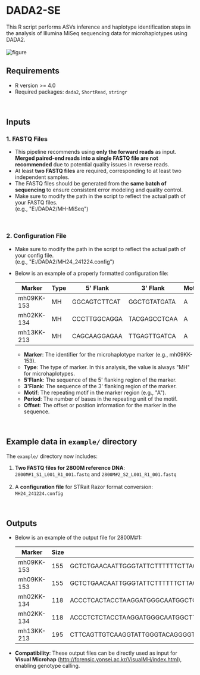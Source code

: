 # DADA2-SE
This R script performs ASVs inference and haplotype identification steps in the analysis of Illumina MiSeq sequencing data for microhaplotypes using DADA2.
<br> 
<br> 
![figure](https://github.com/user-attachments/assets/e8381d63-39fb-4836-82fc-f63a7eeb89e9)
<br>

## Requirements
- R version >= 4.0
- Required packages: `dada2`, `ShortRead`, `stringr`

<br>

## Inputs

### 1. FASTQ Files 
- This pipeline recommends using **only the forward reads** as input.
  **Merged paired-end reads into a single FASTQ file are not recommended** due to potential quality issues in reverse reads.
- At least **two FASTQ files** are required, corresponding to at least two independent samples.
- The FASTQ files should be generated from the **same batch of sequencing** to ensure consistent error modeling and quality control.
- Make sure to modify the path in the script to reflect the actual path of your FASTQ files.
  <br> (e.g., "E:/DADA2/MH-MiSeq") 

<br>

### 2. Configuration File 
- Make sure to modify the path in the script to reflect the actual path of your config file.
  <br> (e.g., "E:/DADA2/MH24_241224.config")
  
- Below is an example of a properly formatted configuration file:

    | Marker      | Type | 5' Flank       | 3' Flank       | Motif | Period | Offset |
    |-------------|------|----------------|----------------|-------|--------|--------|
    | mh09KK-153  | MH   | GGCAGTCTTCAT   | GGCTGTATGATA   | A     | 1      | 155    |
    | mh02KK-134  | MH   | CCCTTGGCAGGA   | TACGAGCCTCAA   | A     | 1      | 118    |
    | mh13KK-213  | MH   | CAGCAAGGAGAA   | TTGAGTTGATCA   | A     | 1      | 194    |

  - **Marker**: The identifier for the microhaplotype marker (e.g., mh09KK-153).
  - **Type**: The type of marker. In this analysis, the value is always "MH" for microhaplotypes.
  - **5'Flank**: The sequence of the 5' flanking region of the marker.
  - **3'Flank**: The sequence of the 3' flanking region of the marker.
  - **Motif**: The repeating motif in the marker region (e.g., "A").
  - **Period**: The number of bases in the repeating unit of the motif.
  - **Offset**: The offset or position information for the marker in the sequence.

<br>

## Example data in `example/` directory
The `example/` directory now includes:
1. **Two FASTQ files for 2800M reference DNA**: `2800M#1_S1_L001_R1_001.fastq` and `2800M#2_S2_L001_R1_001.fastq`<br> <br>
2. A **configuration file** for STRait Razor format conversion: `MH24_241224.config`

<br>

## Outputs



- Below is an example of the output file for 2800M#1:

    | Marker      | Size | Sequence                                                                                                                                                                                                                                      | Coverage#1 | Coverage#2 |
    |-------------|----------------|----------------------------------------------------------------------------------------------------------------------------------------------------------------------------------------------------------------------------------------------|---------------|------|
    | mh09KK-153  | 155            | GCTCTGAACAATTGGGTATTCTTTTTTCTTAGAGCCCAGATGCATTTTTTTGAAAGTCGTTCCAGGGGCCTGAGATGAAGTGGGGGTGTGAGAAGTAAGTTGGCTAGGGCAGATAGAACCTAAGTGTCTTCTCCTTAAGTCAGCTCCCCTTATGA                                     | 1677          | 0    |
    | mh09KK-153  | 155            | GCTCTGAACAATTGGGTATTCTTTTTTCTTAGAGCCCAGATGCATTTTTTTGAAAGTCGTTCCAGGGGCCTGAGATGAAGTGGGGGTGTGAGAAGTAAGTTGGCTAGGGCAGATAGCACCTAAGTGTCTTCTCCTTAAGTCAGCTCCCCTTATGA                                     | 1186          | 0    |
    | mh02KK-134  | 118            | ACCCTCACTACCTAAGGATGGGCAATGGCTCATGAGTGAGAAACATGGAGCCGTGGGAACTCAGAATGACATGCTACCTGGAGATTGTGGTAACGCCCTGTTTTTTTGTGGGCATATC                                                                                   | 1651          | 0    |
    | mh02KK-134  | 118            | ACCCTCTCTACCTAAGGATGGGCAATGGCTTATGAGTGAGAAACATGGAGCCGTGGGAACTCAGAATGACATGCTACCTGGAGATTGTGGTAACGCCCTGTTTTTTTGTGGGCATATC                                                                                   | 1429          | 0    |
    | mh13KK-213  | 195            | CTTCAGTTGTCAAGGTATTGGGTACAGGGGTCAGAAAGAAACATGACTCCATGGACCACTGCTTGGCCCAAGACCAGATGTCAAAACCACAGAGCCCTGCTGTAGAGCATTACAAATGTATTCCACCAAATGTTGGGATGCATCCTAGACCTGTGCTGACCAGCAGTCCCCAGCTGTGAGGAGAAGCCCGCCATT | 2133          | 0    |

- **Compatibility**: These output files can be directly used as input for **Visual Microhap** (http://forensic.yonsei.ac.kr/VisualMH/index.html), enabling genotype calling.


